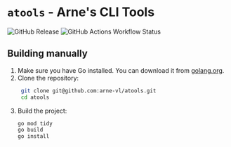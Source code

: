 # `atools` - Arne's CLI Tools
![GitHub Release](https://img.shields.io/github/v/release/arne-vl/atools?color=%237c3aed)
![GitHub Actions Workflow Status](https://img.shields.io/github/actions/workflow/status/arne-vl/atools/verify-installers.yml?label=installer%20tests)

## Building manually
1. Make sure you have Go installed. You can download it from [golang.org](https://golang.org/dl/).
2. Clone the repository:
   ```bash
    git clone git@github.com:arne-vl/atools.git
    cd atools
   ```
3. Build the project:
    ```bash
    go mod tidy
    go build
    go install
    ```
